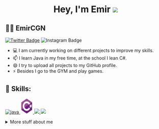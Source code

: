 <h1 align="center">Hey, I'm Emir <img src="https://user-images.githubusercontent.com/1303154/88677602-1635ba80-d120-11ea-84d8-d263ba5fc3c0.gif" width="28px"></h1>


## 🙋‍♂️ EmirCGN

[![Twitter Badge](https://img.shields.io/badge/-@EmirCGN-1ca0f1?style=flat&labelColor=1ca0f1&logo=twitter&logoColor=white&link=https://twitter.com/EmirCGN)](https://twitter.com/EmirCGN) ![Instagram Badge](https://img.shields.io/badge/-@emir.cgn7-e84393?style=flat&labelColor=e84393&logo=instagram&logoColor=white)

- 💻 I am currently working on different projects to improve my skills.
- 📫 I learn Java in my free time, at the school I lean C#.
- 😄 I try to upload all projects to my GitHub profile.
- ⚡ Besides I go to the GYM and play games.

## 🚀 Skills:

<p align="left"> 
     <a href="https://www.w3schools.com//" target="_blank" rel="noreferrer"> <img src="https://cdn-icons-png.flaticon.com/512/226/226777.png" alt="java" width="40" height="48"/> </a> <a height="48"/> </a>
     <a href="https://www.w3schools.com/cs/" target="_blank" rel="noreferrer"> <img src="https://raw.githubusercontent.com/devicons/devicon/master/icons/csharp/csharp-original.svg" alt="csharp" width="40" height="48"/> </a> <a height="48"/> </a>
    <a href="https://www.w3.org/html/" target="_blank"> <img src="https://img.icons8.com/color/48/000000/html-5.png"/> </a> 
    <a href="https://www.w3schools.com/css/" target="_blank"> <img src="https://img.icons8.com/color/48/000000/css3.png"/> </a> 


<details>
<summary>
  More stuff about me
</summary>

## Profile Visit-Counter:

![](https://komarev.com/ghpvc/?username=EmirCGN&style=for-the-badge)





## 📊 MY STATS:


![EmirCGN's Stats](https://github-readme-stats.vercel.app/api?username=EmirCGN&show_icons=true&bg_color=0D1117&color=5BCDEC&line=5BCDEC&point=FFFFFF&hide_border=true)
![EmirCGN](https://github-readme-stats.vercel.app/api/top-langs/?username=EmirCGN&bg_color=0D1117&hide_border=true)
![EmirCGN](https://activity-graph.herokuapp.com/graph?username=EmirCGN&bg_color=0D1117&color=5BCDEC&line=5BCDEC&point=FFFFFF&hide_border=true)

</details>
